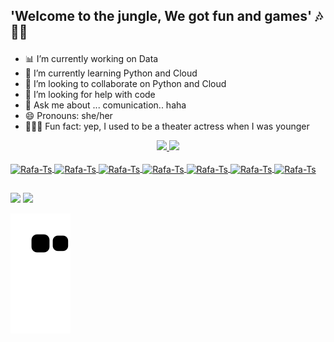 <a> <h2>
'Welcome to the jungle, We got fun and games' 🎶  🌹🔫 
</h2> </a>
</n>

- 📊 I’m currently working on Data
- 🐍 I’m currently learning Python and Cloud
- 👯 I’m looking to collaborate on Python and Cloud
- 🤔 I’m looking for help with code
- 💬 Ask me about ... comunication.. haha
- 😄 Pronouns: she/her
- 👩🏼‍🎤 Fun fact: yep, I used to be a theater actress when I was younger


<div align="center">
  <a href="https://github.com/marinagaspar">
  <img height="180em" src="https://github-readme-stats.vercel.app/api?username=marinagaspar&show_icons=true&theme=synthwave&include_all_commits=true&count_private=true"/>
 <img height="180em" src="https://github-readme-stats.vercel.app/api/top-langs/?username=marinagaspar&layout=compact&langs_count=7&theme=synthwave"/>
</div>

<div style="display: inline_block"><br>
  
  <img align="center" alt="Rafa-Ts" height="60" width="50" src="https://cdn.jsdelivr.net/gh/devicons/devicon/icons/googlecloud/googlecloud-original.svg" />
  <img align="center" alt="Rafa-Ts" height="60" width="50" src="https://cdn.jsdelivr.net/gh/devicons/devicon/icons/python/python-original-wordmark.svg" />
  <img align="center" alt="Rafa-Ts" height="60" width="50" src="https://cdn.jsdelivr.net/gh/devicons/devicon/icons/html5/html5-plain-wordmark.svg" />
  <img align="center" alt="Rafa-Ts" height="60" width="50" src="https://cdn.jsdelivr.net/gh/devicons/devicon/icons/mongodb/mongodb-plain-wordmark.svg" />
  <img align="center" alt="Rafa-Ts" height="60" width="50" src="https://cdn.jsdelivr.net/gh/devicons/devicon/icons/jupyter/jupyter-original-wordmark.svg" />
  <img align="center" alt="Rafa-Ts" height="60" width="50" src="https://cdn.jsdelivr.net/gh/devicons/devicon/icons/pandas/pandas-original.svg" />
  <img align="center" alt="Rafa-Ts" height="60" width="50" src="https://cdn.jsdelivr.net/gh/devicons/devicon/icons/canva/canva-original.svg" />
  
   ##
 
<div> 
  <a href="https://www.linkedin.com/in/marina-gaspar" target="_blank"><img src="https://img.shields.io/badge/-LinkedIn-%230077B5?style=for-the-badge&logo=linkedin&logoColor=white" target="_blank"></a>
  <a href = "mailto:contatomgasparts@gmail.com"><img src="https://img.shields.io/badge/-Gmail-%23333?style=for-the-badge&logo=gmail&logoColor=white" target="_blank"></a>
 

  ![Snake animation](https://github.com/rafaballerini/rafaballerini/blob/output/github-contribution-grid-snake.svg) 
 
</div>
  


